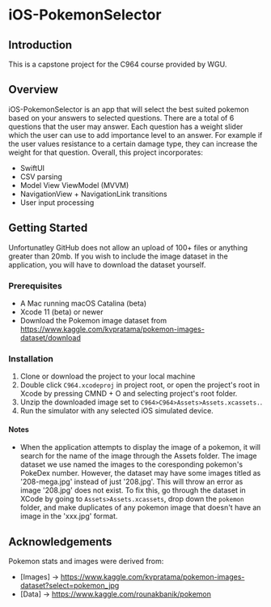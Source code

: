 # iOS-PokemonSelector

## Introduction
This is a capstone project for the C964 course provided by WGU. 

## Overview
iOS-PokemonSelector is an app that will select the best suited pokemon based on your answers to selected questions. There are a total of 6 questions that the user may answer. Each question has a weight slider which the user can use to add importance level to an answer. For example if the user values resistance to a certain damage type, they can increase the weight for that question. 
Overall, this project incorporates:

- SwiftUI
- CSV parsing
- Model View ViewModel (MVVM)
- NavigationView + NavigationLink transitions
- User input processing

## Getting Started
Unfortunatley GitHub does not allow an upload of 100+ files or anything greater than 20mb. If you wish to include the image dataset in the application, you will have to download the dataset yourself. 

### Prerequisites
- A Mac running macOS Catalina (beta)
- Xcode 11 (beta) or newer
- Download the Pokemon image dataset from https://www.kaggle.com/kvpratama/pokemon-images-dataset/download

### Installation
1. Clone or download the project to your local machine
2. Double click `C964.xcodeproj` in project root, or open the project's root in Xcode by pressing CMND + O and selecting project's root folder. 
3. Unzip the downloaded image set to `C964>C964>Assets>Assets.xcassets.`.  
4. Run the simulator with any selected iOS simulated device.

#### Notes
- When the application attempts to display the image of a pokemon, it will search for the name of the image through the Assets folder. The image dataset we use named the images to the coresponding pokemon's PokeDex number. However, the dataset may have some images titled as '208-mega.jpg' instead of just '208.jpg'. This will throw an error as image '208.jpg' does not exist. To fix this, go through the dataset in XCode by going to `Assets>Assets.xcassets`, drop down the `pokemon` folder, and make duplicates of any pokemon image that doesn't have an image in the 'xxx.jpg' format. 

## Acknowledgements
Pokemon stats and images were derived from:

- [Images] -> https://www.kaggle.com/kvpratama/pokemon-images-dataset?select=pokemon_jpg
- [Data] -> https://www.kaggle.com/rounakbanik/pokemon
